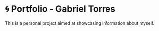 # 🌀 Portfolio - Gabriel Torres

This is a personal project aimed at showcasing information about myself.
